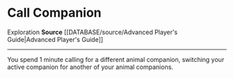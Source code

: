 ﻿---
actions: null
cost: null
element: null
frequency: null
id: '601'
name: Call Companion
rarity: Common
requirement: null
rus_type_level: null
school: null
source: '[[DATABASE/source/Advanced Player''s Guide|Advanced Player''s Guide]]'
trait:
- '[[DATABASE/trait/Exploration|Exploration]]'
trigger: null
type: Action

---
# Call Companion

<span class="item-trait">Exploration</span>
**Source** [[DATABASE/source/Advanced Player's Guide|Advanced Player's Guide]]

---
You spend 1 minute calling for a different animal companion, switching your active companion for another of your animal companions.